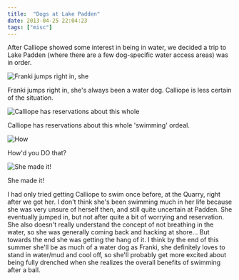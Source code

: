 ```yaml
---
title:  "Dogs at Lake Padden"
date: 2013-04-25 22:04:23
tags: ["misc"]
---
```

After Calliope showed some interest in being in water, we decided a trip to Lake Padden (where there are a few dog-specific water access areas) was in order.

![Franki jumps right in, she](/uploads/2013/04/calliope-unsure.jpg)

Franki jumps right in, she's always been a water dog. Calliope is less certain of the situation.

![Calliope has reservations about this whole ](/uploads/2013/04/calliope-on-edge.jpg)

Calliope has reservations about this whole 'swimming' ordeal.

![How](/uploads/2013/04/franki-returns.jpg)

How'd you DO that?

![She made it!](/uploads/2013/04/calliope-dives-in.jpg)

She made it!

I had only tried getting Calliope to swim once before, at the Quarry, right after we got her. I don't think she's been swimming much in her life because she was very unsure of herself then, and still quite uncertain at Padden. She eventually jumped in, but not after quite a bit of worrying and reservation. She also doesn't really understand the concept of not breathing in the water, so she was generally coming back and hacking at shore... But towards the end she was getting the hang of it. I think by the end of this summer she'll be as much of a water dog as Franki, she definitely loves to stand in water/mud and cool off, so she'll probably get more excited about being fully drenched when she realizes the overall benefits of swimming after a ball.

